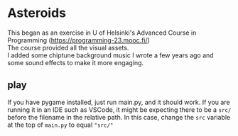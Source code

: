 # Asteroids

This began as an exercise in U of Helsinki's Advanced Course in Programming (https://programming-23.mooc.fi/)  
The course provided all the visual assets.  
I added some chiptune background music I wrote a few years ago and some sound effects to make it more engaging.

## play

If you have pygame installed, just run main.py, and it should work. If you are running it in an IDE such as VSCode, it might be expecting there to be a `src/` before the filename in the relative path. In this case, change the `src` variable at the top of `main.py` to equal `"src/"`

